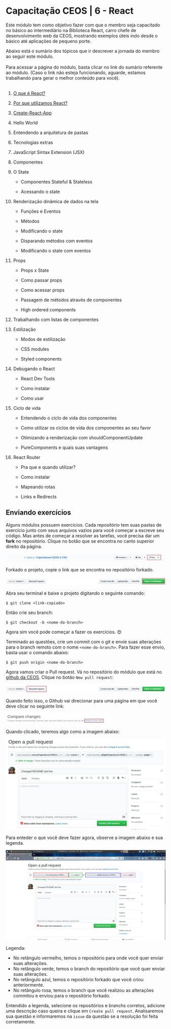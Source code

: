 # Capacitação CEOS | 6 - React


Este módulo tem como objetivo fazer com que o membro seja capacitado no básico ao intermediário na Biblioteca React, carro chefe de desenvolvimento web da CEOS, mostrando exemplos úteis indo desde o básico até aplicações de pequeno porte.

Abaixo está o sumário dos tópicos que ir descrever a jornada do membro ao seguir este módulo.
<br/><br/>
Para acessar a página do módulo, basta clicar no link do sumário referente ao módulo. (Caso o link não esteja funcionando, aguarde, estamos trabalhando para gerar o melhor conteúdo para você).
<br/><br/>

1. [O que é React?](https://ceos-jr.github.io/Capacitacao-CEOS-6-React/1-oqueereact)

2. [Por que utilizamos React?](https://ceos-jr.github.io/Capacitacao-CEOS-6-React/porqueutilizamosreact)

3. [Create-React-App](https://ceos-jr.github.io/Capacitacao-CEOS-6-React/3-create-react-app)
	
4. Hello World 

5. Entendendo a arquitetura de pastas

6. Tecnologias extras

7. JavaScript Sintax Extension (JSX)


8. Componentes

9. O State

    * Componentes Stateful & Stateless
	
    * Acessando o state


10. Renderização dinâmica de dados na tela

    * Funções e Eventos
  
    * Métodos

    * Modificando o state

    * Disparando métodos com eventos

    * Modificando o state com eventos

11. Props
 
    * Props x State

    * Como passar props

    * Como acessar props

    * Passagem de métodos através de componentes

    * High ordered components




12. Trabalhando com listas de componentes



13. Estilização

    * Modos de estilização

    * CSS modules

    * Styled components

14. Debugando o React

    * React Dev Tools

    * Como instalar

    * Como usar

15. Ciclo de vida

    * Entendendo o ciclo de vida dos componentes

    * Como utilizar os ciclos de vida dos componentes ao seu favor

    * Otimizando a renderização com shouldComponentUpdate

    * PureComponents e quais suas vantagens


16. React Router

    * Pra que e quando utilizar?

    * Como instalar

    * Mapeando rotas

    * Links e Redirects


## Enviando exercícios

Alguns módulos possuem exercícios. Cada repositório tem suas pastas de exercício junto com seus arquivos vazios para você começar a escreve seu código. Mas antes de começar a resolver as tarefas, você precisa dar um **fork** no repositório. Clique no botão que se encontra no canto superior direito da página.

![Botão do Github de Fork](.github/github-fork.png)

Forkado o projeto, copie o link que se encontra no repositório forkado.

![Botão do Github de Download](.github/github-download.png)

Abra seu terminal e baixe o projeto digitando o seguinte comando:

```shellscript
$ git clone <link-copiado>
```

Então crie seu branch:

```shellscript
$ git checkout -b <nome-do-branch>
```

Agora sim você pode começar a fazer os exercícios. :heart_eyes:

Terminado as questões, crie um commit com o git e envie suas alterações para o branch remoto com o nome `<nome-do-branch>`. Para fazer esse envio, basta usar o comando abaixo:

```shellscript
$ git push origin <nome-do-branch>
```

Agora vamos criar o Pull request. Vá no repositório do módulo que está no [github da CEOS](https://github.com/ceos-jr). Clique no botão `New pull request`:

![Botão de criar pull request no github](.github/github-new-pr.png)

Quando feito isso, o Github vai direcionar para uma página em que você deve clicar no seguinte link:

![Página de submissão de pull request no github](.github/github-pr1.png)

Quando clicado, teremos algo como a imagem abaixo:

![Página de seleção de branch para pull request no github](.github/github-pr2.png)

Para enteder o que você deve fazer agora, observe a imagem abaixo e sua legenda.

![Página de seleção de branch para pull request no github com retângulos](.github/github-pr3.png)

Legenda:
 - No retângulo vermelho, temos o repositório para onde você quer enviar suas alterações.
 - No retângulo verde, temos o branch do repositório que você quer enviar suas alterações.
 - No retângulo azul, temos o repositório forkado que você criou anteriormente.
 - No retângulo rosa, temos o branch que você realizou as alterações commitou e enviou para o repositório forkado.

Entendido a legenda, selecione os repositórios e branchs corretos, adicione uma descrição caso queira e clique em `Create pull request`. Analisaremos sua questão e informaremos na `issue` da questão se a resolução foi feita corretamente.
